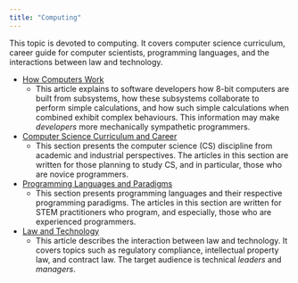 ```yaml
---
title: "Computing"
---
```


This topic is devoted to computing. It covers computer science curriculum, career guide for computer scientists, programming languages, and the interactions between law and technology.

- [How Computers Work](HowComputersWork.md)
  - This article explains to software developers how 8-bit computers are built from subsystems, how these subsystems collaborate to perform simple calculations, and how such simple calculations when combined exhibit complex behaviours. This information may make *developers* more mechanically sympathetic programmers.
- [Computer Science Curriculum and Career](CS.md)
  - This section presents the computer science (CS) discipline from academic and industrial perspectives. The articles in this section are written for those planning to study CS, and in particular, those who are novice programmers.
- [Programming Languages and Paradigms](PL.md)
  - This section presents programming languages and their respective programming paradigms. The articles in this section are written for STEM practitioners who program, and especially, those who are experienced programmers.
- [Law and Technology](LawAndTechnology.md)
  - This article describes the interaction between law and technology. It covers topics such as regulatory compliance, intellectual property law, and contract law. The target audience is technical *leaders* and *managers*.

